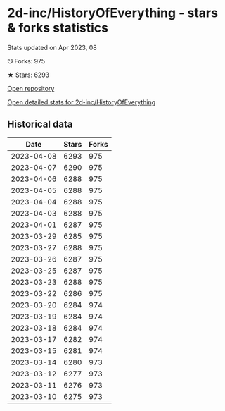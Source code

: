 # 2d-inc/HistoryOfEverything - stars & forks statistics

Stats updated on Apr 2023, 08

☋ Forks: 975

★ Stars: 6293

[Open repository](https://github.com/2d-inc/HistoryOfEverything)

[Open detailed stats for 2d-inc/HistoryOfEverything](https://reviewgithub.com/rep/2d-inc/HistoryOfEverything)

## Historical data
| Date | Stars | Forks |
|------|-------|-------|
| 2023-04-08 | 6293 | 975 | 
| 2023-04-07 | 6290 | 975 | 
| 2023-04-06 | 6288 | 975 | 
| 2023-04-05 | 6288 | 975 | 
| 2023-04-04 | 6288 | 975 | 
| 2023-04-03 | 6288 | 975 | 
| 2023-04-01 | 6287 | 975 | 
| 2023-03-29 | 6285 | 975 | 
| 2023-03-27 | 6288 | 975 | 
| 2023-03-26 | 6287 | 975 | 
| 2023-03-25 | 6287 | 975 | 
| 2023-03-23 | 6288 | 975 | 
| 2023-03-22 | 6286 | 975 | 
| 2023-03-20 | 6284 | 974 | 
| 2023-03-19 | 6284 | 974 | 
| 2023-03-18 | 6284 | 974 | 
| 2023-03-17 | 6282 | 974 | 
| 2023-03-15 | 6281 | 974 | 
| 2023-03-14 | 6280 | 973 | 
| 2023-03-12 | 6277 | 973 | 
| 2023-03-11 | 6276 | 973 | 
| 2023-03-10 | 6275 | 973 | 


